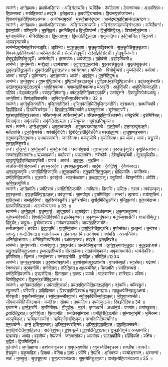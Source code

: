 

  
त्वम॑ग्ने। अ॒ग्ने॒प्र॒थ॒मः। प्र॒थ॒मोअङ्गि॑राः। अङ्गि॑रा॒ऋषिः॑। ऋषि॑र्दे॒वः। दे॒वोदे॒वानां॑। दे॒वाना॑मभवः। अ॒भ॒वश्शि॒वः। शि॒वस्सखा॑। सखेति॒सखा॑॥ तव॑व्र॒ते। व्र॒तेक॒वयः॑। क॒वयो॑वि॒द्मनाप॑सः। वि॒द्मनाप॒सोजा॑यन्त। वि॒द्मनाप॑स॒इति॑वि॒द्मनाऽअ॑पसः। अजा॑यन्तम॒रुतः॑। म॒रुतो॒भ्राज॑दृष्टयः। भ्राज॑दृष्टय॒इति॒भ्राज॑त्ऽऋष्टयः॥  
त्वम॑ग्ने। अ॒ग्ने॒प्र॒थ॒मः। प्र॒थ॒मोअङ्गि॑रस्तमः। अङ्गि॑रस्तमःक॒विः। अङ्गि॑रस्तम॒इत्यङ्गि॑रःऽतमः। क॒विर्दे॒वानां॑। दे॒वानां॒परि॑। परि॑भूषसि। भू॒ष॒सि॒व्र॒तं। व्र॒तमिति॑व्र॒तं॥ वि॒भुर्विश्व॑स्मै। वि॒भुरिति॑वि॒ऽभुः। विश्व॑स्मै॒भुव॑नाय। भुव॑नाय॒मेधि॑रः। मेधि॑रोद्विमा॒ता। द्वि॒मा॒ताश॒युः। द्वि॒मातेति॑द्वि॒ऽमा॒ता। श॒युःक॑ति॒धा। क॒ति॒धाचि॑त्। चि॒दा॒यवे॑। आ॒यव॒इत्या॒यवे॑॥  
त्वम॑ग्नेप्रथ॒मोमा॑त॒रिश्व॑नआ॒विः। आ॒विर्भ॑व। भ॒व॒सु॒क्र॒तू॒या। सु॒क्र॒तू॒यावि॒वस्व॑ते। सु॒क्र॒तु॒येति॑सु॒क्र॒तु॒ऽया। वि॒वस्व॑त॒इति॑वि॒वस्व॑ते॥ अरे॑जेतां॒रोद॑सी। रोद॑सीहोतृ॒वूर्ये॑। रोद॑सी॒इति॒रोद॑सी। हो॒तृ॒वूर्येस॑घ्नोः। हो॒तृ॒वूर्य॒इति॑हो॒तृ॒ऽवूर्ये॑। अस॑घ्नोर्भा॒रं। भा॒रमय॑जः। अय॑जोम॒हः। म॒होव॑सो। व॒सो॒इति॑वसो॥  
त्वम॑ग्ने। अ॒ग्ने॒मन॑वे। मन॑वे॒द्यां। द्याम॑वाशयः। अ॒वा॒श॒यः॒पु॒रू॒रव॑से। पु॒रू॒रव॑सेसु॒कृते॑। सु॒कृते॑सु॒कृत्त॑रः। सु॒कृत॒इति॑सु॒ऽकृते॑। सु॒कृत्त॑र॒इति॑सु॒कृत्ऽत॑रः॥ श्वा॒त्रेण॒यत्। यत्पि॒त्रोः। पि॒त्रोर्मुच्य॑से। मुच्य॑से॒परि॑। पर्यात्वा॑। आत्वा॑। त्वापूर्वं॑। पूर्व॑मनयन्। अ॒न॒य॒न्नाप॑रं। आप॑रं। अ॒प॒रं॒पुनः॑। पु॒न॒रिति॒पुनः॑॥  
त्वम॑ग्ने। अ॒ग्ने॒वृ॒ष॒भः। वृ॒ष॒भःपु॑ष्टि॒वर्ध॑नः। पु॒ष्टि॒वर्ध॑न॒उद्य॑तस्रुचे। पु॒ष्टि॒वर्ध॑न॒इति॑पु॒ष्टि॒ऽवर्ध॑नः। उद्य॑तस्रुचेभवति। उद्य॑तस्रुच॒इत्यु॑द्यतऽस्रुचे। भ॒व॒ति॒श्र॒वाय्यः॑। श्र॒वाय्य॒इति॑श्र॒वाय्यः॑॥ यआहु॑तिं। आहु॑तिं॒परि॑। आहु॑ति॒मित्याऽहु॑तिं। परि॒वेद॑। वेदा॒वष॑ट्कृतिं। वष॑ट्कृति॒मेका॑युः। वष॑ट्कृति॒मिति॒वष॑ट्ऽकृतिं। एका॑युरग्ने। ऎका॑यु॒रित्येक॑ऽआयुः। अग्ने॒विशः॑। विश॑आ॒विवा॑ससि। आ॒विवा॑स॒सीत्या॒ऽविवा॑ससि॥ 32 ॥  
त्वम॑ग्ने। अ॒ग्ने॒वृ॒जि॒नव॑र्तनिं। वृ॒जि॒न॒व॑र्तनिं॒नरं॑। वृ॒जि॒न॒व॑र्तनि॒मिति॑वृ॒जि॒नऽव॑र्तनिं। नरं॒सक्म॑न्। सक्म॑न्पिपर्षि। पि॒प॒र्षि॒वि॒दथे॑। वि॒दथे॑विचर्षण॒दंॆ। वि॒च॒र्ष॒ण॒इति॑विऽचर्षणे॥ यश्शूर॑साता। शूर॑साता॒परि॑। शूर॑साता॒विति॒शूर॑ऽसाता। परि॑तक्म्ये॒धने॑।परि॑तक्म्ये॒धने॑। परि॑तक्म्य॒इति॒परि॑ऽतक्म्ये। धने॑द॒भ्रेभिः॑। द॒भ्रेभि॑श्चित्। चि॒त्समृ॑ता। समृ॑ता॒हंसि॑। समृ॑तेति॒संऽऋ॑ता। हंसि॒भूय॑सः। भूय॑स॒इति॒भूय॑सः॥  
त्वतं। तम॑ग्ने। अ॒ग्ने॒अ॒मृ॒त॒त्वे। अ॒मृ॒त॒त्वउ॑त्त॒मे। अ॒मृ॒त॒त्वइत्य॑मृ॒त॒ऽत्वे। उ॒त्त॒मे॒मर्तं॑। उ॒त्त॒मइत्यु॑त्ऽत॒मे। मर्तं॑दधासि। द॒धा॒सि॒श्रव॑से। श्रव॑सेदि॒वेदि॑वे। दि॒वेदि॑व॒इति॑दि॒वेऽदि॑वे॥ यस्ता॑तृषा॒णः। ता॒तृ॒षा॒णउ॒भया॑य। त॒तृ॒षा॒णइति॑त॒तृ॒षा॒णः। उ॒भया॑य॒जन्म॑ने। जन्म॑ने॒मयः॑। मयः॑कृ॒णॊषि॑। कृ॒णॊ॒षि॒प्रयः॑। प्रय॒ आच॑। आच॑। च॒सू॒रये॑। सू॒रय॒इति॑सू॒रये॑॥  
त्व्नः॑। नो॒अ॒ग्ने॒। अ॒ग्ने॒स॒नये॑। स॒नये॒धना॑नां। धना॑नांय॒शसं॑। य॒शसं॑का॒रुं। का॒रुङ्कृ॑णुहि। कृ॒णु॒हिस्तवा॑नः। स्तवा॑न॒इति॒स्तवा॑नः॥ ऋ॒ध्याम॒कर्म॑। कर्मा॒पसा॑। अ॒पसा॒नवे॑न। नवे॑नदे॒वैः। दे॒वैर्द्या॑वापृथिवी। द्या॒वा॒पृ॒थि॒वी॒प्र। द्या॒वा॒पृ॒थि॒वी॒इति॑द्यावापृथिवी। प्राव॑तं। आव॑तं। अ॒व॒त्॒नः॒। न॒इति॑नः॥  
त्वन्नो॑अग्नेपि॒त्रोरु॒पस्थे॑। उ॒पस्थ॒आदे॒वः। उ॒पस्थ॒इत्यु॒पऽस्थे॑। आदे॒वः। दे॒वोदे॒वेषु॑। दे॒वेष्व॑नवद्य। अ॒न॒व॒द्य॒जागृ॑विः। जागृ॑वि॒रिति॒जागृ॑विः॥ त॒नू॒कृद्बो॑धि। त॒नू॒कृदिति॑त॒नू॒ऽकृत्। बो॒धि॒प्रम॑तिः। प्रम॑तिश्च। प्रम॑ति॒रिति॒प्रऽम॑तिः। च॒का॒रवे॑। का॒रवे॒त्वं। त्वङ्क॑ळ्याण। क॒ळ्या॒ण॒वसु॑। वसु॒विश्वं॑। विश्व॒मोपि॑षे। ओपि॑षे। ऊ॒पि॒ष॒इत्यू॑पिषे॥  
त्वम॑ग्ने। अ॒ग्ने॒प्रम॑तिः। प्रम॑ति॒स्त्वं। प्रम॑ति॒रिति॒प्रऽम॑तिः। त्वम्पि॒ता। पि॒तासि॑। अ॒सि॒नः॒। न॒स्त्वं। त्वंव॑य॒स्कृत्। व॒य॒स्कृत्तव॑। व॒यः॒कृदि॑तिव॒यः॒ऽकृत्। तव॑जा॒मयः॑। जा॒मयो॑व॒यं। व॒यमिति॑व॒यं॥ सन्त्वा॑। त्वा॒रायः॑। राय॑श्श॒तिनः॑। श॒तिन॒स्सं। सम्स॑ह॒स्रिणः॑। स॒ह॒स्रिण॑स्सु॒वीरं॑। सु॒वीरं॑यन्ति। सु॒वीर॒मिति॑सु॒ऽवीरं॑। य॒न्ति॒व्र॒तपां। व्र॒त॒पाम॑दाभ्य। व्र॒त॒पामिति॑व्र॒त॒ऽपां। अ॒दा॒भ्येत्य॑दाभ्य ॥ 33 ॥  
त्वाम॑ग्ने। अ॒ग्ने॒प्र॒थ॒मं। प्र॒थ॒ममा॒युं। आ॒युमा॒यवे॑। आ॒यवे॑दे॒वाः। दे॒वाअ॑कृण्वन्। अ॒कृ॒ण्वन्नहु॑षस्य। नहु॑षस्यवि॒श्पतिं॑। वि॒श्पति॒मिति॑वि॒श्पतिं॑॥ इळा॑मकृण्वन्। अ॒कृ॒ण्व॒न्मनु॑षस्य। मनु॑षस्य॒शास॑नीं। शास॑नीम्पि॒तुः। पि॒तुर्यत्। यत्पु॒त्रः। पु॒त्रोमम॑कस्य। मम॑कस्य॒जाय॑ते। जाय॑त॒इति॒जाय॑ते॥  
त्व्नो॑अग्ने॒तव॑। तव॑देव। दे॒व॒पा॒युभिः॑। पा॒युभि॑र्म॒घोनः॑। पा॒युभि॒रिति॑पा॒युऽभिः॑। म॒घोनो॑रक्ष। र॒क्षत॒न्वः॑। त॒न्व॑श्च। च॒व॒न्द्य॒। व॒न्द्येति॑वन्द्य॥ त्रा॒तातो॒कस्य॑। तो॒कस्य॒तन॑ये। तन॑ये॒गवां॑। गवा॑मसि। अ॒स्यनि॑मेषं। अनि॑मेषं॒रक्ष॑माणः। अनि॑मेष॒मित्यनि॑ऽमेषं। रक्ष॑माण॒स्तव॑। तव॑व्र॒ते। व्र॒तइति॑व्रते॥  
त्वम॑ग्ने। अ॒ग्ने॒यज्य॑वे। यज्य॑वेपा॒युः। पा॒युरन्त॑रः। अन्त॑रोनिष॒ङ्गाय॑। अ॒नि॒ष॒ङ्गाय॑च॒तु॒र॒क्षः। च॒तु॒र॒क्षइ॑ध्यसे। च॒तु॒र॒क्षइति॑च॒तुः॒ऽअ॒क्षः। इ॒ध्य॒स॒इती॑ध्यसे॥ योरा॒तह॑व्यः। रा॒तह॑व्योवृ॒काय॑। अ॒वृ॒काय॒धाय॑से। धाय॑सेकी॒रेः। की॒रेश्चि॑त्। चि॒न्मत्रं॑। मन्त्रं॒मन॑सा। मन॑साव॒नोषि॑। व॒नोषि॒तं। तमिति॒तं॥1234  
त्वम॑ग्ने। अ॒ग्न॒उ॒रु॒शंसा॑य। उ॒रु॒शंसा॑यवा॒घसे॑। उ॒रु॒शंसा॒येत्यु॑रु॒ऽशंसा॑य। वा॒घसे॑स्पा॒र्हं। स्पा॒र्हंयत्। यद्रेक्णः॑। रेक्णः॑पर॒मं। प॒र॒मंव॒नोषि॑। व॒नोषि॒तत्। तदिति॒तत्॥ आ॒ध्रस्य॑चित्। चि॒त्प्रम॑तिः। प्रम॑तिरुच्यसे। प्रम॑ति॒रिति॒प्रऽम॑तिः। उ॒च्य॒सेपि॒ता। पि॒तामा॒ता। मा॒ताप्र। प्रपाकं॑। पाकं॒शास्सि॑। शास्सि॒प्र। प्रदिशः॑। दिशो॑वि॒दुष्ट॑रः। वि॒दुस्त॑र॒इति॑वि॒दुःऽत॑रः॥  
त्वम॑ग्ने। अ॒ग्ने॒प्रय॑तदक्षि॒णं। प्रय॑तदक्षि॒णन्नरं॑। प्रय॑तदक्षि॒णमिति॒प्रय॑तऽद॒क्षि॒णं। नरं॒वर्मे॑व। वर्मे॑वस्यू॒तं। स्यू॒तम्परि॑। परि॑पाहि। पा॒हि॒वि॒श्वतः॑। वि॒श्वत॒इति॑वि॒श्वतः॑॥ स्वा॒दु॒क्ष्मद्मा॒यः। स्वा॒दु॒क्षद्मेति॑स्वा॒दुः॒ऽक्ष्मद्म॑। योव॑स॒तौ। व॒स॒तौस्यो॑न॒कृत्। स्यो॒न॒कृज्जी॑वया॒जं। स्यो॒न॒कृदिति॑स्यो॒न॒ऽकृत्। जी॒व॒या॒जंयज॑ते। जी॒व॒या॒जमिति॑जी॒व॒ऽया॒जं। यज॑ते॒सः। सो॒प॒मा। उ॒प॒मादि॒वः। उ॒प॒मेत्यु॑प॒ऽमा। दि॒वइति॑दि॒वः॥ 34 ॥  
इ॒माम॑ग्ने। अ॒ग्ने॒श॒रणिं॑। श॒रणिं॑मीमृषः। मी॒मृ॒षो॒नः॒। न॒इ॒मं। इ॒ममध्वा॑नं। अध्वा॑नं॒यं। यमगा॑म। अगा॑मदू॒रात्। दू॒रादिति॑दू॒रात्॥ आ॒पिःपि॒ता। पि॒ताप्रम॑तिः। प्रम॑तिस्सो॒म्यानां॑। प्रम॑ति॒रिति॒प्रऽम॑तिः। सो॒म्यानां॒भृमिः॑। भृमि॑रस्य। अ॒स्यृ॒षिकृत्। ऋ॒षि॒कृन्मर्त्या॑नां। ऋ॒षि॒कृदित्यृ॑षि॒ऽकृत्। मर्त्या॑ना॒मिति॒मर्त्या॑नां॥  
म॒नु॒ष्वद॑ग्ने। अ॒ग्ने॒ अ॒ङ्गि॒र॒स्वत्। अ॒ङ्गि॒र॒स्वद॑ङ्गिरः। अ॒ङ्गि॒रो॒य॒या॒ति॒वत्। य॒या॒ति॒वत्सद॑ने। य॒या॒ति॒वदिति॑य॒या॒ति॒ऽवत्। सद॑नेपूर्व॒वत्। पू॒र्व॒वच्छु॑चे। पू॒र्व॒वदिति॑पू॒र्व॒ऽवत्। शु॒च॒इति॑शुचे॥ अच्छाया॑हि। या॒ह्याव॑ह। आव॑ह। व॒हा॒दैव्यं॑। दैव्यं॒जनं॑। जन॒मासा॑दय। आसा॑दय। सा॒द॒य॒ब॒र्हिषि॑। ब॒र्हिषि॒यक्षि॑। यक्षि॑च। च॒प्रि॒यं। प्रि॒यमिति॑प्रि॒यं॥  
ए॒तेना॑ग्ने। अ॒ग्ने॒ब्रह्म॑णा। ब्रह्म॑णावावृधस्व। वा॒वृ॒ध॒स्व॒शक्ति॑। व॒वृ॒ध॒स्वेति॑ववृधस्व। शक्ती॑वा। वा॒यत्ते॑। ते॒च॒कृ॒म। च॒कृ॒मावि॒दा। वि॒दावा॑। वेति॑वा॥ उ॒तप्र। प्रणॆ॑षि। ने॒ष्य॒भि। अ॒भिवस्यः॑। वस्यो॑अ॒स्मान्। अ॒स्मान्सं। सन्नः॑। न॒स्सृ॒ज॒। सृ॒ज॒सु॒म॒त्या। सु॒म॒त्यावाज॑वत्या। सु॒म॒त्येति॑सु॒ऽम॒त्या। वाज॑व॒त्येति॒वाज॑ऽवत्या॥ 35 ॥  
